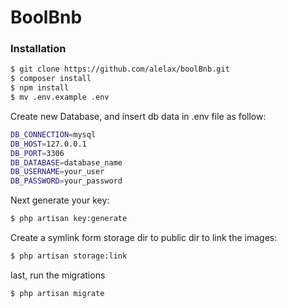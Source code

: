 # BoolBnb

### Installation

```sh
$ git clone https://github.com/alelax/boolBnb.git
$ composer install
$ npm install
$ mv .env.example .env
```

Create new Database, and insert db data in .env file as follow:

```sh
DB_CONNECTION=mysql
DB_HOST=127.0.0.1
DB_PORT=3306
DB_DATABASE=database_name
DB_USERNAME=your_user
DB_PASSWORD=your_password
```

Next generate your key:

```sh
$ php artisan key:generate
```

Create a symlink form storage dir to public dir to link the images:
```sh
$ php artisan storage:link
```

last, run the migrations

```sh
$ php artisan migrate
```


